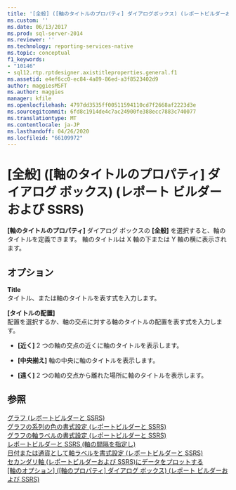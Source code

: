 ```yaml
---
title: '[全般] ([軸のタイトルのプロパティ] ダイアログボックス) (レポートビルダーおよび SSRS) |Microsoft Docs'
ms.custom: ''
ms.date: 06/13/2017
ms.prod: sql-server-2014
ms.reviewer: ''
ms.technology: reporting-services-native
ms.topic: conceptual
f1_keywords:
- "10146"
- sql12.rtp.rptdesigner.axistitleproperties.general.f1
ms.assetid: e4ef6cc0-ec84-4a89-86ed-a3f8523402d9
author: maggiesMSFT
ms.author: maggies
manager: kfile
ms.openlocfilehash: 4797dd3535ff00511594110cd7f2668af2223d3e
ms.sourcegitcommit: 6fd8c1914de4c7ac24900fe388ecc7883c740077
ms.translationtype: MT
ms.contentlocale: ja-JP
ms.lasthandoff: 04/26/2020
ms.locfileid: "66109972"
---
```

# <a name="axis-title-properties-dialog-box-general-report-builder-and-ssrs"></a>[全般] ([軸のタイトルのプロパティ] ダイアログ ボックス) (レポート ビルダーおよび SSRS)
  **[軸のタイトルのプロパティ]** ダイアログ ボックスの **[全般]** を選択すると、軸のタイトルを定義できます。 軸のタイトルは X 軸の下または Y 軸の横に表示されます。  
  
## <a name="options"></a>オプション  
 **Title**  
 タイトル、または軸のタイトルを表す式を入力します。  
  
 **[タイトルの配置]**  
 配置を選択するか、軸の交点に対する軸のタイトルの配置を表す式を入力します。  
  
-   **[近く]** 2 つの軸の交点の近くに軸のタイトルを表示します。  
  
-   **[中央揃え]** 軸の中央に軸のタイトルを表示します。  
  
-   **[遠く]** 2 つの軸の交点から離れた場所に軸のタイトルを表示します。  
  
## <a name="see-also"></a>参照  
 [グラフ &#40;レポートビルダーと SSRS&#41;](report-design/charts-report-builder-and-ssrs.md)   
 [グラフの系列の色の書式設定 &#40;レポートビルダーと SSRS&#41;](report-design/formatting-series-colors-on-a-chart-report-builder-and-ssrs.md)   
 [グラフの軸ラベルの書式設定 &#40;レポートビルダーと SSRS&#41;](report-design/formatting-axis-labels-on-a-chart-report-builder-and-ssrs.md)   
 [レポートビルダーと SSRS &#40;軸の間隔を指定し&#41;](report-design/specify-an-axis-interval-report-builder-and-ssrs.md)   
 [日付または通貨として軸ラベルを書式設定 &#40;レポートビルダーと SSRS&#41;](report-design/format-axis-labels-as-dates-or-currencies-report-builder-and-ssrs.md)   
 [セカンダリ軸 &#40;レポートビルダーおよび SSRS&#41;にデータをプロットする](report-design/plot-data-on-a-secondary-axis-report-builder-and-ssrs.md)   
 [[軸のオプション] ([軸のプロパティ] ダイアログ ボックス) &#40;レポート ビルダーおよび SSRS&#41;](../../2014/reporting-services/axis-properties-dialog-box-axis-options-report-builder-and-ssrs.md)  
  
  
